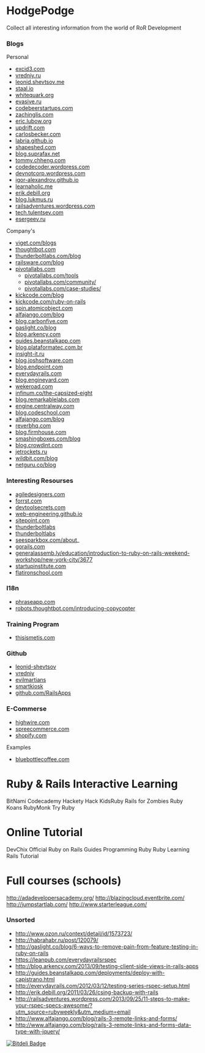 HodgePodge
==========

Collect all interesting information from the world of RoR Development

### Blogs

Personal

* [excid3.com](http://excid3.com/)
* [vredniy.ru](http://vredniy.ru/)
* [leonid.shevtsov.me](http://leonid.shevtsov.me/ru)
* [staal.io](http://staal.io/)
* [whitequark.org](http://whitequark.org/)
* [evasive.ru](http://evasive.ru/)
* [codebeerstartups.com](http://www.codebeerstartups.com/)
* [zachinglis.com](http://zachinglis.com/)
* [eric.lubow.org](http://eric.lubow.org/)
* [updrift.com](http://www.updrift.com/)
* [carlosbecker.com](http://carlosbecker.com/)
* [labria.github.io](http://labria.github.io/)
* [shapeshed.com](http://shapeshed.com/)
* [blog.suprafax.net](http://blog.suprafax.net/)
* [tommy.chheng.com](http://tommy.chheng.com/)
* [codedecoder.wordpress.com](http://codedecoder.wordpress.com/)
* [devnotcorp.wordpress.com](http://devnotcorp.wordpress.com/)
* [igor-alexandrov.github.io](http://igor-alexandrov.github.io/)
* [learnaholic.me](http://learnaholic.me/)
* [erik.debill.org](http://erik.debill.org/)
* [blog.lukmus.ru](http://blog.lukmus.ru/)
* [railsadventures.wordpress.com](http://railsadventures.wordpress.com/)
* [tech.tulentsev.com](http://tech.tulentsev.com/)
* [esergeev.ru](http://esergeev.ru/)

Company's

* [viget.com/blogs](http://viget.com/blogs)
* [thoughtbot.com](http://thoughtbot.com)
* [thunderboltlabs.com/blog](http://thunderboltlabs.com/blog/)
* [railsware.com/blog](http://railsware.com/blog/)
* [pivotallabs.com](http://pivotallabs.com)
  * [pivotallabs.com/tools](http://pivotallabs.com/tools/)
  * [pivotallabs.com/community/](http://pivotallabs.com/community/)
  * [pivotallabs.com/case-studies/](http://pivotallabs.com/case-studies/)
* [kickcode.com/blog](http://kickcode.com/blog/)
* [kickcode.com/ruby-on-rails](http://kickcode.com/ruby-on-rails/)
* [spin.atomicobject.com](http://spin.atomicobject.com/)
* [alfajango.com/blog](http://www.alfajango.com/blog/)
* [blog.carbonfive.com](http://blog.carbonfive.com/)
* [gaslight.co/blog](http://gaslight.co/blog/)
* [blog.arkency.com](http://blog.arkency.com/)
* [guides.beanstalkapp.com](http://guides.beanstalkapp.com/)
* [blog.plataformatec.com.br](http://blog.plataformatec.com.br/)
* [insight-it.ru](http://www.insight-it.ru/)
* [blog.joshsoftware.com](http://blog.joshsoftware.com/)
* [blog.endpoint.com](http://blog.endpoint.com/)
* [everydayrails.com](http://everydayrails.com/)
* [blog.engineyard.com](http://blog.engineyard.com/)
* [wekeroad.com](http://www.wekeroad.com)
* [infinum.co/the-capsized-eight](http://www.infinum.co/the-capsized-eight)
* [blog.remarkablelabs.com](http://blog.remarkablelabs.com/)
* [engine.centralway.com](http://engine.centralway.com/)
* [blog.codeschool.com](http://blog.codeschool.com/)
* [alfajango.com/blog](http://www.alfajango.com/blog)
* [reverbhq.com](http://reverbhq.com/)
* [blog.firmhouse.com](http://blog.firmhouse.com/)
* [smashingboxes.com/blog](http://www.smashingboxes.com/blog)
* [blog.crowdint.com](http://blog.crowdint.com/)
* [jetrockets.ru](http://www.jetrockets.ru/)
* [wildbit.com/blog](http://wildbit.com/blog/)
* [netguru.co/blog](https://netguru.co/blog)

### Interesting Resourses

* [agiledesigners.com](http://www.agiledesigners.com/)
* [forrst.com](http://forrst.com)
* [devtoolsecrets.com](http://devtoolsecrets.com/)
* [web-engineering.github.io](http://web-engineering.github.io/index.html)
* [sitepoint.com](http://www.sitepoint.com)
* [thunderboltlabs](thunderboltlabs)
* [thunderboltlabs](thunderboltlabs)
* [seesparkbox.com/about](http://seesparkbox.com/about)_
* [gorails.com](http://gorails.com/)
* [generalassemb.ly/education/introduction-to-ruby-on-rails-weekend-workshop/new-york-city/3677](https://generalassemb.ly/education/introduction-to-ruby-on-rails-weekend-workshop/new-york-city/3677)
* [startupinstitute.com](http://startupinstitute.com/)
* [flatironschool.com](http://flatironschool.com)

### I18n

* [phraseapp.com](https://phraseapp.com/docs/migration-guides/migrating-from-copycopter)
* [robots.thoughtbot.com/introducing-copycopter](http://robots.thoughtbot.com/introducing-copycopter)

### Training Program

* [thisismetis.com](http://www.thisismetis.com/)

### Github

* [leonid-shevtsov](https://github.com/leonid-shevtsov)
* [vredniy](https://github.com/vredniy)
* [evilmartians](https://github.com/evilmartians)
* [smartkiosk](https://github.com/smartkiosk)
* [github.com/RailsApps](https://github.com/RailsApps)

### E-Commerse

* [highwire.com](http://www.highwire.com/)
* [spreecommerce.com](http://spreecommerce.com/)
* [shopify.com](http://www.shopify.com/)

Examples

* [bluebottlecoffee.com](http://www.bluebottlecoffee.com/)


# Ruby & Rails Interactive Learning

BitNami
Codecademy
Hackety Hack
KidsRuby
Rails for Zombies
Ruby Koans
RubyMonk
Try Ruby

# Online Tutorial

DevChix
Official Ruby on Rails Guides
Programming Ruby
Ruby Learning
Rails Tutorial

# Full courses (schools)

http://adadevelopersacademy.org/
http://blazingcloud.eventbrite.com/
http://jumpstartlab.com/
http://www.starterleague.com/

### Unsorted

* http://www.ozon.ru/context/detail/id/1573723/
* http://habrahabr.ru/post/120079/
* http://gaslight.co/blog/6-ways-to-remove-pain-from-feature-testing-in-ruby-on-rails
* https://leanpub.com/everydayrailsrspec
* http://blog.arkency.com/2013/09/testing-client-side-views-in-rails-apps
* http://guides.beanstalkapp.com/deployments/deploy-with-capistrano.html
* http://everydayrails.com/2012/03/12/testing-series-rspec-setup.html
* http://erik.debill.org/2011/03/26/csing-backup-with-rails
* http://railsadventures.wordpress.com/2013/09/25/11-steps-to-make-your-rspec-specs-awesome/?utm_source=rubyweekly&utm_medium=email
* http://www.alfajango.com/blog/rails-3-remote-links-and-forms/
* http://www.alfajango.com/blog/rails-3-remote-links-and-forms-data-type-with-jquery/


[![Bitdeli Badge](https://d2weczhvl823v0.cloudfront.net/sergii/hodgepodge/trend.png)](https://bitdeli.com/free "Bitdeli Badge")

